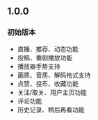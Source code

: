 ## 1.0.0

### 初始版本
+ 直播、推荐、动态功能
+ 投稿、番剧播放功能
+ 播放器手势支持
+ 画质、音质、解码格式支持
+ 点赞、投币、收藏功能
+ 关注/取关、用户主页功能
+ 评论功能
+ 历史记录、稍后再看功能